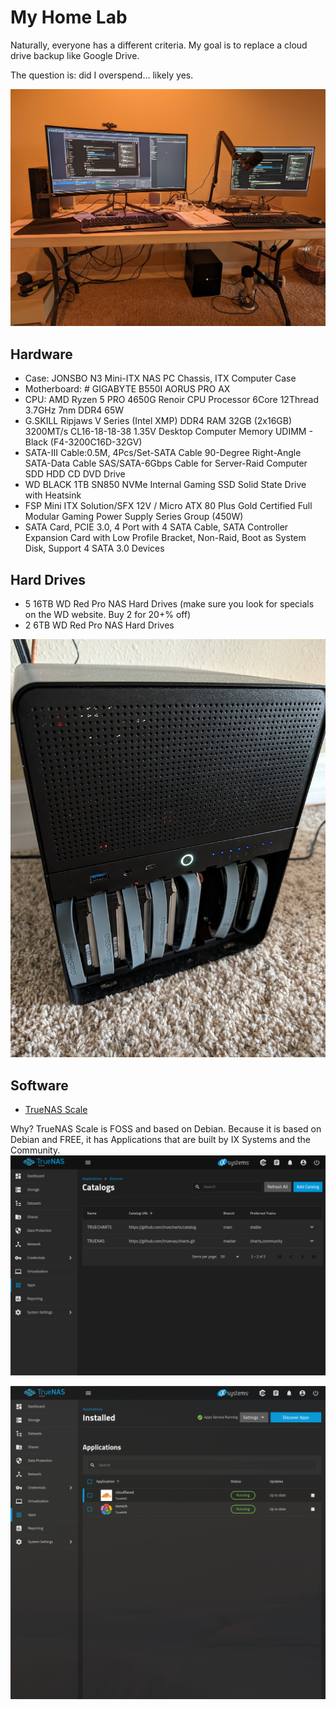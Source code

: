 # My Home Lab
Naturally, everyone has a different criteria.  My goal is to replace a cloud drive backup like Google Drive. 

The question is: did I overspend…  likely yes.

![See the NAS Server underneath the table](../assets/PXL_20240314_120643774.jpg "See the NAS Server underneath the table")


## Hardware
* Case:  JONSBO N3 Mini-ITX NAS PC Chassis, ITX Computer Case
* Motherboard:  # GIGABYTE B550I AORUS PRO AX
* CPU: AMD Ryzen 5 PRO 4650G Renoir CPU Processor 6Core 12Thread 3.7GHz 7nm DDR4 65W
* G.SKILL Ripjaws V Series (Intel XMP) DDR4 RAM 32GB (2x16GB) 3200MT/s CL16-18-18-38 1.35V Desktop Computer Memory UDIMM - Black (F4-3200C16D-32GV)
* SATA-III Cable:0.5M, 4Pcs/Set-SATA Cable 90-Degree Right-Angle SATA-Data Cable SAS/SATA-6Gbps Cable for Server-Raid Computer SDD HDD CD DVD Drive
* WD BLACK 1TB SN850 NVMe Internal Gaming SSD Solid State Drive with Heatsink
* FSP Mini ITX Solution/SFX 12V / Micro ATX 80 Plus Gold Certified Full Modular Gaming Power Supply Series Group (450W)
* SATA Card, PCIE 3.0, 4 Port with 4 SATA Cable, SATA Controller Expansion Card with Low Profile Bracket, Non-Raid, Boot as System Disk, Support 4 SATA 3.0 Devices
## Hard Drives
* 5 16TB WD Red Pro NAS Hard Drives (make sure you look for specials on the WD website.  Buy 2 for 20+% off)
* 2 6TB WD Red Pro NAS Hard Drives

![Same underneath table server close up showing 7 hard drives - no cover](../assets/PXL_20240323_172159449.jpg "Same underneath table server close up showing 7 hard drives - no cover")

## Software
* [TrueNAS Scale](https://www.truenas.com/truenas-scale/)

Why?  TrueNAS Scale is FOSS and based on Debian.  Because it is based on Debian and FREE, it has Applications that are built by IX Systems and the Community.
![Truecharts catalog and community](../assets/2024-03-23-145206_1110x775_scrot.png "Truecharts catalog and community")

![2024-03-23-145325_1117x1111_scrot](../assets/2024-03-23-145325_1117x1111_scrot.png)